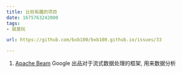 ```yaml
---
title: 比较有趣的项目
date: 1675763242000
tags:
- 就是玩

url: https://github.com/bxb100/bxb100.github.io/issues/33

---
```

1. [Apache Beam](https://github.com/apache/beam) Google 出品对于流式数据处理的框架, 用来数据分析
